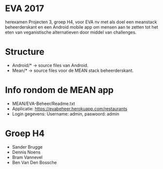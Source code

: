# EVA 2017

herexamen Projecten 3, groep H4, voor EVA nv met als doel een meanstack beheerderskant en een Android mobile app om mensen aan te zetten tot het eten van veganistische alternatieven door middel van challenges.

# Structure

* Android/* -> source files van Android.
* Mean/* -> source files voor de MEAN stack beheerderskant.

# Info rondom de MEAN app
* MEAN/EVA-Beheer/Readme.txt
* Applicatie: https://evabeheer.herokuapp.com/restaurants 
* Login gegevens: Username: admin, paswoord: admin

# Groep H4

* Sander Brugge
* Dennis Noens
* Bram Vannevel
* Ben Van Den Bossche
